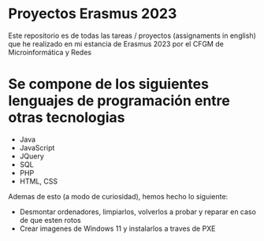 # Proyectos Erasmus 2023
Este repositorio es de todas las tareas / proyectos (assignaments in english) que he realizado en mi estancia de Erasmus 2023 por el CFGM de Microinformática y Redes

# Se compone de los siguientes lenguajes de programación entre otras tecnologias

- Java
- JavaScript
- JQuery
- SQL
- PHP
- HTML, CSS



Ademas de esto (a modo de curiosidad), hemos hecho lo siguiente:

- Desmontar ordenadores, limpiarlos, volverlos a probar y reparar en caso de que esten rotos
- Crear imagenes de Windows 11 y instalarlos a traves de PXE
